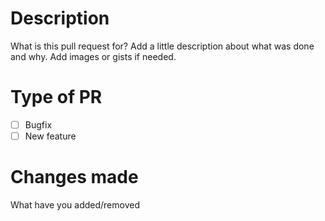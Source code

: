 # Description

 What is this pull request for? Add a little description about what was done and why. Add images or gists if needed.

# Type of PR
 - [ ] Bugfix
 - [ ] New feature

# Changes made
 What have you added/removed